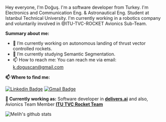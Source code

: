 Hey everyone, I'm Doğuş. I'm a software developer from Turkey. I'm Electronics and Communication Eng. & Astronautical Eng. Student at Istanbul Technical University. I'm currently working in a robotics company and voluntarily involved in @ITU-TVC-ROCKET Avionics Sub-Team.

**Summary about me:**

- 🔭 I’m currently working on autonomous landing of thrust vector controlled rockets.
- 🌱 I’m currently studying Semantic Segmentation.
- 📫 How to reach me: You can reach me via email: k.doguscan@gmail.com

**📫 Where to find me:** 

[![Linkedin Badge](https://img.shields.io/badge/-doguscankorkmaz-blue?style=flat-square&logo=Linkedin&logoColor=white&link=https://www.linkedin.com/in/doguscankorkmaz)](https://www.linkedin.com/in/doguscankorkmaz/) 
[![Gmail Badge](https://img.shields.io/badge/-k.doguscan@gmail.com-c14438?style=flat-square&logo=Gmail&logoColor=white&link=mailto:k.doguscan@gmail.com)](mailto:k.doguscan@gmail.com)

**💼 Currently working as:** Software developer in <a href="https://delivers.ai" target="_blank"><b>delivers.ai</b></a> and also, Avionics Team Member <a href="https://www.instagram.com/itutvcrocket/" target="_blank"><b>ITU TVC Rocket Team</b></a>

![Melih's github stats](https://github-readme-stats.vercel.app/api?username=doguscank&show_icons=true&line_height=30)
